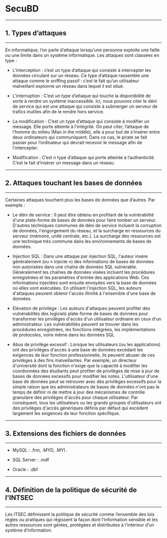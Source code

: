 # SecuBD
___
## **1. Types d’attaques**
___
En informatique, l’on parle d’attaque lorsqu’une personne exploite une faille ou une limite dans un système informatique. Les attaques sont classées en type :   
*	L’interception : c’est un type d’attaque qui consiste à intercepter les données circulant sur un réseau. Ce type d’attaque rassemble une attaque comme le sniffing passif : c’est le fait qu’un utilisateur malveillant espionne un réseau dans lequel il est situé.

*	L’interruption : C’est un type d’attaque qui touche la disponibilité de sorte à rendre un système inaccessible. Ici, nous pouvons citer le déni de service qui est une attaque qui consiste à submerger un serveur de trafics inutiles afin de le rendre hors service.

*   La modification : C’est un type d’attaque qui consiste à modifier un message. Elle porte atteinte à l’intégrité. On peut citer, l’attaque de l’homme du milieu (Man in the middle), elle a pour but de s’insérer entre deux ordinateurs qui communiquent. Dans ce cas, le pirate se fait passer pour l’ordinateur qui devrait recevoir le message afin de l’intercepter. 

*	Modification : C’est n type d’attaque qui porte atteinte à l’authenticité. C’est le fait d’insérer un message dans un réseau.

___
## **2. Attaques touchant les bases de données**
___
Certaines attaques touchent plus les bases de données que d’autres. Par exemple :
*	Le déni de service : Il peut être obtenu en profitant de la vulnérabilité d'une plate-forme de bases de données pour faire tomber un serveur. D'autres techniques communes de déni de service incluent la corruption de données, l'engorgement du réseau, et la surcharge en ressources du serveur (mémoire, unité centrale, etc.). La surcharge des ressources est une technique très commune dans les environnements de bases de données.

*	Injection SQL : Dans une attaque par injection SQL, l'auteur insère généralement (ou « injecte ») des informations de bases de données non autorisées dans une chaîne de données SQL vulnérable. Généralement les chaînes de données visées incluent les procédures enregistrées et les paramètres d'entrée des applications Web. Ces informations injectées sont ensuite envoyées vers la base de données où elles sont exécutées. En utilisant l'injection SQL, les auteurs d'attaques peuvent obtenir l'accès illimité à l'ensemble d'une base de données.

*	Elévation de privilège : Les auteurs d'attaques peuvent profiter des vulnérabilités des logiciels plate-forme de bases de données pour transformer les privilèges d'accès d'un utilisateur ordinaire en ceux d'un administrateur. Les vulnérabilités peuvent se trouver dans les procédures enregistrées, les fonctions intégrées, les implémentations de protocoles, voire même dans les données SQL

* Abus de privilège excessif : Lorsque les utilisateurs (ou les applications) ont des privilèges d'accès à une base de données excédant les exigences de leur fonction professionnelle, ils peuvent abuser de ces privilèges à des fins malveillantes. Par exemple, un directeur d'université dont la fonction n'exige que la capacité à modifier les coordonnées des étudiants peut profiter de privilèges de mise à jour de bases de données excessifs pour modifier les notes. L'utilisateur d'une base de données peut se retrouver avec des privilèges excessifs pour la simple raison que les administrateurs de bases de données n'ont pas le temps de définir ni de mettre à jour des mécanismes de contrôle granulaire des privilèges d'accès pour chaque utilisateur. Par conséquent, tous les utilisateurs ou les grands groupes d'utilisateurs ont des privilèges d'accès génériques définis par défaut qui excèdent largement les exigences de leur fonction spécifique.
___
## **3. Extensions des fichiers de données**
___

*	MySQL :  .frm, .MYD, .MYI .

*   SQL Server :  .mdf

*	Oracle :  .dbf

___
## **4. Définition de la politique de sécurité de l'INTSEC**
___

Les ITSEC définissent la politique de sécurité comme l’ensemble des lois règles ou pratiques qui régissent la façon dont l’information sensible et les autres ressources sont gérées, protégées et distribuées à l’intérieur d’un système d’information.
